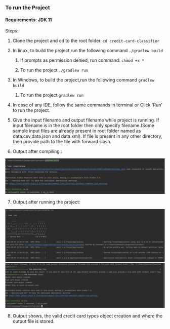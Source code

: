 ### **To run the Project**

#### **Requirements: JDK 11**

Steps:
1. Clone the project and cd to the root folder.
`cd credit-card-classifier`
   
2. In linux, to build the project,run the following command
`./gradlew build`
   
   1. If prompts as permission denied, run command:
`chmod +x *`
      
    2. To run the project 
     `./gradlew run`
       
3. In Windows, to build the project,run the following command 
    `gradlew build`
   1. To run the project
        `gradlew run`
4. In case of any IDE, follow the same commands in terminal or Click 'Run' to run the project.      
5. Give the input filename and output filename while project is running. If input filename is in the root folder then only specify filename.(Some sample input files are already present in root folder named as data.csv,data.json and data.xml). If file is present in any other directory, then provide path to the file with forward slash.
6. Output after compiling :
<img src="compile.PNG">
   
7. Output after running the project:
<img src="run1.PNG">
   
<img src="run2.PNG">

8. Output shows, the valid credit card types object creation and where the output file is stored. 
